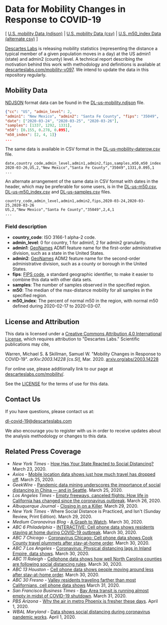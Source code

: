 # Data for Mobility Changes in Response to COVID-19

[ [U.S. mobility Data (ndjson)](DL-us-mobility.ndjson) |
[U.S. mobility Data (csv)](DL-us-mobility-daterow.csv) |
[U.S. m50_index Data (alternate csv)](DL-us-m50_index.csv) 
]

[Descartes Labs](https://descarteslabs.com/) is releasing mobility
statistics (representing the distance a typical member of a given
population moves in a day) at the US admin1 (state) and admin2
(county) level.  A technical report describing the motivation behind
this work with methodology and definitions is available at
[descarteslabs.com/mobility-v097](https://www.descarteslabs.com/mobility-v097).
We intend to update the data in this repository regularly.

## Mobility Data

[NDJSON](https://github.com/ndjson/ndjson-spec) format data can be found in the
[DL-us-mobility.ndjson](DL-us-mobility.ndjson) file.

```json
{"cc": "US", "admin_level": 2, 
"admin1": "New Mexico", "admin2": "Santa Fe County", "fips": "35049", 
"date": ["2020-03-24", "2020-03-25", "2020-03-26"], 
"samples": [1337, 1292, 1331], 
"m50": [0.155, 0.278, 0.095], 
"m50_index": [2, 4, 1]}
...
```

The same data is available in CSV format in the
[DL-us-mobility-daterow.csv](DL-us-mobility-daterow.csv) file.

```csv
date,country_code,admin_level,admin1,admin2,fips,samples,m50,m50_index
2020-03-26,US,2,"New Mexico","Santa Fe County","35049",1331,0.095,1
...
```

An alternate arrangement of the same data in CSV format with dates in
the header, which may be preferable for some users, is in the
[DL-us-m50.csv](DL-us-m50.csv),
[DL-us-m50_index.csv](DL-us-m50_index.csv) and
[DL-us-samples.csv](DL-us-samples.csv) files.

```csv
country_code,admin_level,admin1,admin2,fips,2020-03-24,2020-03-25,2020-03-26
US,2,"New Mexico","Santa Fe County","35049",2,4,1
...
```

### Field description

- **country_code**: ISO 3166-1 alpha-2 code.
- **admin_level**: 0 for country, 1 for admin1, 2 for admin2 granularity.
- **admin1**: [GeoNames](https://www.geonames.org/) ADM1 feature name for the first-order administrative division, such as a state in the United States.
- **admin2**: [GeoNames](https://www.geonames.org/) ADM2 feature name for the second-order administrative division, such as a county or borough in the United States.
- **fips**: [FIPS code](https://www.census.gov/quickfacts/fact/note/US/fips), a
standard geographic identifier, to make it easier to combine this data
with other data sets.
- **samples**: The number of samples observed in the specified region.
- **m50**: The median of the max-distance mobility for all samples in the specified region.
- **m50_index**: The percent of normal m50 in the region, with normal m50 defined during 2020-02-17 to 2020-03-07.

## License and Attribution

This data is licensed under a [Creative Commons Attribution 4.0
International License](https://creativecommons.org/licenses/by/4.0/), which requires attribution to "Descartes
Labs."  Scientific publications may cite,

Warren, Michael S. & Skillman, Samuel W. "Mobility Changes in Response
to COVID-19". *arXiv:2003.14228 [cs.SI]*, Mar. 2020. [arxiv.org/abs/2003.14228](https://arxiv.org/abs/2003.14228)

For online use, please additionally link to our page at
[descarteslabs.com/mobility/](https://descarteslabs.com/mobility/).

See the [LICENSE](LICENSE) for the terms of use for this data.

## Contact Us

If you have questions, please contact us at:

<dl-covid-19@descarteslabs.com>

We also encourage you to register with us in order to receive updates about the
analysis methodology or changes to this data.

## Related Press Coverage

* *New York Times* - [How Has Your State Reacted to Social
  Distancing?](https://www.nytimes.com/interactive/2020/03/23/opinion/coronavirus-economy-recession.html) March
  23, 2020.
* *Axios* - [Mobile location data shows just how much travel has dropped off](https://www.axios.com/coronavirus-travel-9596d671-0a07-4586-841c-45bb31d20d7b.html). March 25, 2020.
* *GeekWire* - [Pandemic data mining underscores the importance of
  social distancing in China — and in
  Seattle](https://www.geekwire.com/2020/pandemic-data-mining-underscores-importance-social-distancing-china-seattle/).
  March 25, 2020.
* *Los Angeles Times* - [Empty freeways, canceled flights: How life in
  California has changed since the coronavirus
  outbreak](https://www.latimes.com/projects/california-coronavirus-effects-how-life-changed/).
  March 26, 2020.
* *Albuquerque Journal* - [Closing in on a Killer](https://www.abqjournal.com/1437618). March 29, 2020.
* *New York Times* - Where Social Distance is Practiced, and Isn't (Sunday Review, Print Edition). March 29, 2020.
* *Medium Coronavirus Blog* - [A Graph to Watch](https://coronavirus.medium.com/a-graph-to-watch-b86f37e12d80). March 30, 2020.
* *ABC 6 Philadelphia* - [INTERACTIVE: Cell phone data shows residents staying at home during COVID-19 outbreak](https://6abc.com/covid19-new-jersey-delaware-pennsylvania-philadelphia/6064079/). March 30, 2020.
* *ABC 7 Chicago* - [Coronavirus Chicago: Cell phone data shows Cook County travel plummets after stay-at-home order](https://abc7chicago.com/health/cell-phone-data-shows-chicagoans-are-in-fact-staying-home-during-pandemic/6063906/). March 30, 2020.
* *ABC 7 Los Angeles* - [Coronavirus: Physical distancing lags in Inland Empire, data shows](https://abc7.com/inland-empire-california-san-bernardino-socal/6063550/). March 30, 2020.
* *ABC 11 Raleigh* - [Cellphone data shows how well North Carolina counties are following social distancing rules](https://abc11.com/health/hows-north-carolina-doing-with-social-distancing-weve-got-the-data/6064282/). March 30, 2020.
* *ABC 13 Houston* - [Cell phone data shows people moving around less after stay-at-home order](https://abc13.com/houston-stay-home-order-are-people-really-following-in-lockdown-shelter-place/6064419/). March 30, 2020.
* *ABC 30 Fresno* - [Valley residents traveling farther than most Californians, cell phone data shows](https://abc30.com/health/valley-residents-traveling-farther-than-most-californians/6066684/) March 31, 2020.
* *San Francisco Business Times* - [Bay Area transit is running almost empty in midst of COVID-19 shutdown](https://www.bizjournals.com/sanfrancisco/news/2020/03/31/bay-area-transit-is-running-almost-empty-in-midst.html). March 31, 2020.
* *PBS Arizona* - [Why the air in metro Phoenix is fresher these days](https://cronkitenews.azpbs.org/2020/04/01/why-the-air-in-metro-phoenix-is-fresher-these-days/). April 1, 2020.
* *WBAL Maryland* - [Data shows social distancing during coronavirus pandemic works](https://www.wbaltv.com/article/coronavirus-pandemic-social-distancing-data/32007539). April 1, 2020.
